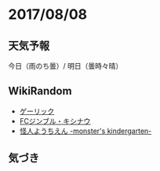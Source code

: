 # 2017/08/08

## 天気予報

今日（雨のち曇）/ 明日（曇時々晴）

## WikiRandom

* [ゲーリック](https://ja.wikipedia.org/wiki/%E3%82%B2%E3%83%BC%E3%83%AA%E3%83%83%E3%82%AF)
* [FCジンブル・キシナウ](https://ja.wikipedia.org/wiki/FC%E3%82%B8%E3%83%B3%E3%83%96%E3%83%AB%E3%83%BB%E3%82%AD%E3%82%B7%E3%83%8A%E3%82%A6)
* [怪人ようちえん -monster's kindergarten-](https://ja.wikipedia.org/wiki/%E6%80%AA%E4%BA%BA%E3%82%88%E3%81%86%E3%81%A1%E3%81%88%E3%82%93_-monster%27s_kindergarten-)

## 気づき

